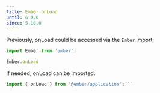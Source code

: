 ```yaml
---
title: Ember.onLoad
until: 6.0.0
since: 5.10.0
---
```



Previously, onLoad could be accessed via the `Ember` import:
```js
import Ember from 'ember';

Ember.onLoad
```

 If needed, onLoad can be imported:
```js
import { onLoad } from '@ember/application';```
